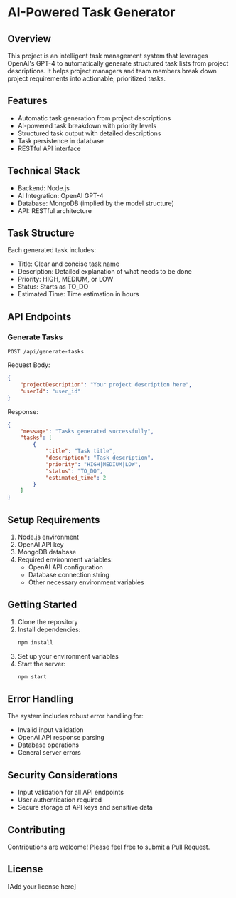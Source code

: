 # AI-Powered Task Generator

## Overview
This project is an intelligent task management system that leverages OpenAI's GPT-4 to automatically generate structured task lists from project descriptions. It helps project managers and team members break down project requirements into actionable, prioritized tasks.

## Features
- Automatic task generation from project descriptions
- AI-powered task breakdown with priority levels
- Structured task output with detailed descriptions
- Task persistence in database
- RESTful API interface

## Technical Stack
- Backend: Node.js
- AI Integration: OpenAI GPT-4
- Database: MongoDB (implied by the model structure)
- API: RESTful architecture

## Task Structure
Each generated task includes:
- Title: Clear and concise task name
- Description: Detailed explanation of what needs to be done
- Priority: HIGH, MEDIUM, or LOW
- Status: Starts as TO_DO
- Estimated Time: Time estimation in hours

## API Endpoints

### Generate Tasks
```
POST /api/generate-tasks
```

Request Body:
```json
{
    "projectDescription": "Your project description here",
    "userId": "user_id"
}
```

Response:
```json
{
    "message": "Tasks generated successfully",
    "tasks": [
        {
            "title": "Task title",
            "description": "Task description",
            "priority": "HIGH|MEDIUM|LOW",
            "status": "TO_DO",
            "estimated_time": 2
        }
    ]
}
```

## Setup Requirements
1. Node.js environment
2. OpenAI API key
3. MongoDB database
4. Required environment variables:
   - OpenAI API configuration
   - Database connection string
   - Other necessary environment variables

## Getting Started
1. Clone the repository
2. Install dependencies:
   ```bash
   npm install
   ```
3. Set up your environment variables
4. Start the server:
   ```bash
   npm start
   ```

## Error Handling
The system includes robust error handling for:
- Invalid input validation
- OpenAI API response parsing
- Database operations
- General server errors

## Security Considerations
- Input validation for all API endpoints
- User authentication required
- Secure storage of API keys and sensitive data

## Contributing
Contributions are welcome! Please feel free to submit a Pull Request.

## License
[Add your license here]
